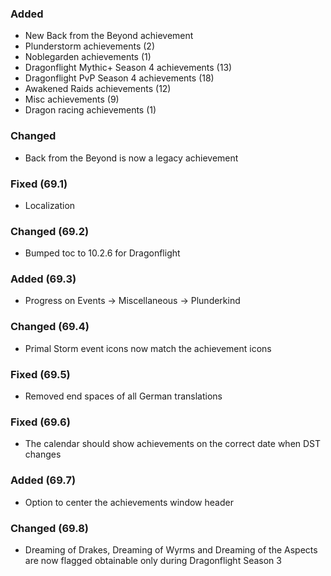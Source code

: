 <p><h3>Added</h3></p>
<ul>
<li>New Back from the Beyond achievement</li>
<li>Plunderstorm achievements (2)</li>
<li>Noblegarden achievements (1)</li>
<li>Dragonflight Mythic+ Season 4 achievements (13)</li>
<li>Dragonflight PvP Season 4 achievements (18)</li>
<li>Awakened Raids achievements (12)</li>
<li>Misc achievements (9)</li>
<li>Dragon racing achievements (1)</li>
</ul>
<p><h3>Changed</h3></p>
<ul>
<li>Back from the Beyond is now a legacy achievement</li>
</ul>
<p><h3>Fixed (69.1)</h3></p>
<ul>
<li>Localization</li>
</ul>
<p><h3>Changed (69.2)</h3></p>
<ul>
<li>Bumped toc to 10.2.6 for Dragonflight</li>
</ul>
<p><h3>Added (69.3)</h3></p>
<ul>
<li>Progress on Events -&gt; Miscellaneous -&gt; Plunderkind</li>
</ul>
<p><h3>Changed (69.4)</h3></p>
<ul>
<li>Primal Storm event icons now match the achievement icons</li>
</ul>
<p><h3>Fixed (69.5)</h3></p>
<ul>
<li>Removed end spaces of all German translations</li>
</ul>
<p><h3>Fixed (69.6)</h3></p>
<ul>
<li>The calendar should show achievements on the correct date when DST changes</li>
</ul>
<p><h3>Added (69.7)</h3></p>
<ul>
<li>Option to center the achievements window header</li>
</ul>
<p><h3>Changed (69.8)</h3></p>
<ul>
<li>Dreaming of Drakes, Dreaming of Wyrms and Dreaming of the Aspects are now flagged obtainable only during Dragonflight Season 3 </li>
</ul>